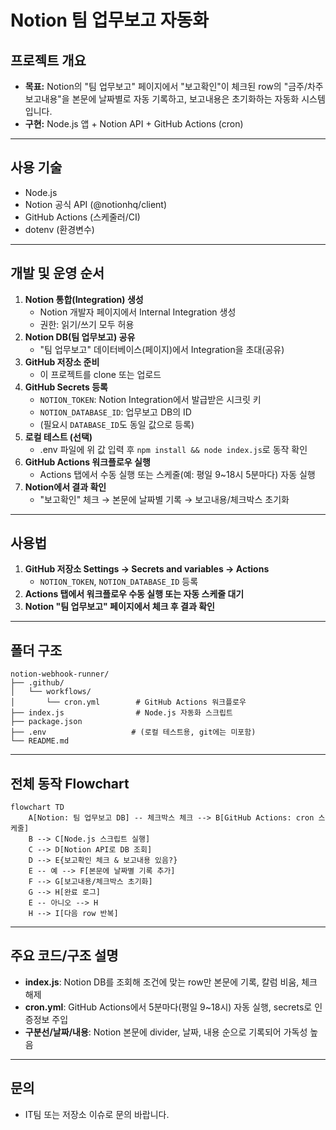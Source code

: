 # Notion 팀 업무보고 자동화

## 프로젝트 개요
- **목표:** Notion의 "팀 업무보고" 페이지에서 "보고확인"이 체크된 row의 "금주/차주 보고내용"을 본문에 날짜별로 자동 기록하고, 보고내용은 초기화하는 자동화 시스템입니다.
- **구현:** Node.js 앱 + Notion API + GitHub Actions (cron)

---

## 사용 기술
- Node.js
- Notion 공식 API (@notionhq/client)
- GitHub Actions (스케줄러/CI)
- dotenv (환경변수)

---

## 개발 및 운영 순서

1. **Notion 통합(Integration) 생성**
   - Notion 개발자 페이지에서 Internal Integration 생성
   - 권한: 읽기/쓰기 모두 허용
2. **Notion DB(팀 업무보고) 공유**
   - "팀 업무보고" 데이터베이스(페이지)에서 Integration을 초대(공유)
3. **GitHub 저장소 준비**
   - 이 프로젝트를 clone 또는 업로드
4. **GitHub Secrets 등록**
   - `NOTION_TOKEN`: Notion Integration에서 발급받은 시크릿 키
   - `NOTION_DATABASE_ID`: 업무보고 DB의 ID
   - (필요시 `DATABASE_ID`도 동일 값으로 등록)
5. **로컬 테스트 (선택)**
   - .env 파일에 위 값 입력 후 `npm install && node index.js`로 동작 확인
6. **GitHub Actions 워크플로우 실행**
   - Actions 탭에서 수동 실행 또는 스케줄(예: 평일 9~18시 5분마다) 자동 실행
7. **Notion에서 결과 확인**
   - "보고확인" 체크 → 본문에 날짜별 기록 → 보고내용/체크박스 초기화

---

## 사용법

1. **GitHub 저장소 Settings → Secrets and variables → Actions**
   - `NOTION_TOKEN`, `NOTION_DATABASE_ID` 등록
2. **Actions 탭에서 워크플로우 수동 실행 또는 자동 스케줄 대기**
3. **Notion "팀 업무보고" 페이지에서 체크 후 결과 확인**

---

## 폴더 구조
```
notion-webhook-runner/
├── .github/
│   └── workflows/
│       └── cron.yml        # GitHub Actions 워크플로우
├── index.js                # Node.js 자동화 스크립트
├── package.json
├── .env                   # (로컬 테스트용, git에는 미포함)
└── README.md
```

---

## 전체 동작 Flowchart

```mermaid
flowchart TD
    A[Notion: 팀 업무보고 DB] -- 체크박스 체크 --> B[GitHub Actions: cron 스케줄]
    B --> C[Node.js 스크립트 실행]
    C --> D[Notion API로 DB 조회]
    D --> E{보고확인 체크 & 보고내용 있음?}
    E -- 예 --> F[본문에 날짜별 기록 추가]
    F --> G[보고내용/체크박스 초기화]
    G --> H[완료 로그]
    E -- 아니오 --> H
    H --> I[다음 row 반복]
```

---

## 주요 코드/구조 설명
- **index.js**: Notion DB를 조회해 조건에 맞는 row만 본문에 기록, 칼럼 비움, 체크 해제
- **cron.yml**: GitHub Actions에서 5분마다(평일 9~18시) 자동 실행, secrets로 인증정보 주입
- **구분선/날짜/내용**: Notion 본문에 divider, 날짜, 내용 순으로 기록되어 가독성 높음

---

## 문의
- IT팀 또는 저장소 이슈로 문의 바랍니다. 